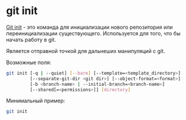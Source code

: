 # git init

[Git init](https://git-scm.com/docs/git-init) - это команда для инициализации нового репозитория или переинициализации существующего. Используется для того, что бы начать работу в git.

Является отправной точкой для дальнеших манипуляций с git.

Возможные поля:

```bash
git init [-q | --quiet] [--bare] [--template=<template_directory>]
         [--separate-git-dir <git dir>] [--object-format=<format>]
         [-b <branch-name> | --initial-branch=<branch-name>]
         [--shared[=<permissions>]] [directory]
```

Минимальный пример:

```bash
git init
```